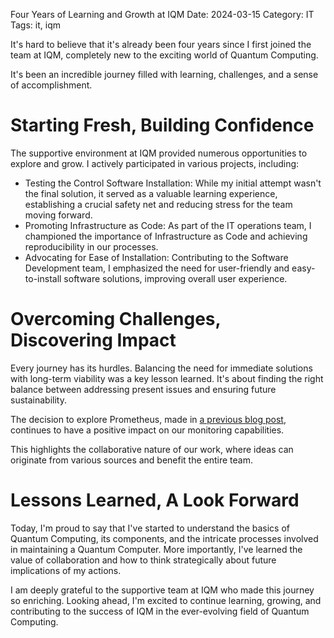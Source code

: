Four Years of Learning and Growth at IQM
Date: 2024-03-15
Category: IT
Tags: it, iqm

It's hard to believe that it's already been four years since I first joined the team at IQM,
completely new to the exciting world of Quantum Computing.

It's been an incredible journey filled with learning, challenges, and a sense of accomplishment.

# Starting Fresh, Building Confidence

The supportive environment at IQM provided numerous opportunities to explore and grow.
I actively participated in various projects, including:

- Testing the Control Software Installation:
  While my initial attempt wasn't the final solution, it served as a valuable learning experience,
  establishing a crucial safety net and reducing stress for the team moving forward.
- Promoting Infrastructure as Code:
  As part of the IT operations team, I championed the importance of Infrastructure as Code
  and achieving reproducibility in our processes.
- Advocating for Ease of Installation:
  Contributing to the Software Development team, I emphasized the need for user-friendly and
  easy-to-install software solutions, improving overall user experience.

# Overcoming Challenges, Discovering Impact

Every journey has its hurdles. Balancing the need for immediate solutions with long-term viability
was a key lesson learned.
It's about finding the right balance between addressing present issues and ensuring future sustainability.

The decision to explore Prometheus, made in [a previous blog post](./3-months-at-iqm-today),
continues to have a positive impact on our monitoring capabilities.

This highlights the collaborative nature of our work, where ideas can originate from various sources
and benefit the entire team.

# Lessons Learned, A Look Forward

Today, I'm proud to say that I've started to understand the basics of Quantum Computing, its components,
and the intricate processes involved in maintaining a Quantum Computer.
More importantly, I've learned the value of collaboration and how to think strategically about future
implications of my actions.

I am deeply grateful to the supportive team at IQM who made this journey so enriching.
Looking ahead, I'm excited to continue learning, growing, and contributing to the success of IQM in the
ever-evolving field of Quantum Computing.
